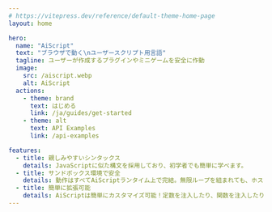 ```yaml
---
# https://vitepress.dev/reference/default-theme-home-page
layout: home

hero:
  name: "AiScript"
  text: "ブラウザで動く\nユーザースクリプト用言語"
  tagline: ユーザーが作成するプラグインやミニゲームを安全に作動
  image:
    src: /aiscript.webp
    alt: AiScript
  actions:
    - theme: brand
      text: はじめる
      link: /ja/guides/get-started
    - theme: alt
      text: API Examples
      link: /api-examples

features:
  - title: 親しみやすいシンタックス
    details: JavaScriptに似た構文を採用しており、初学者でも簡単に学べます。
  - title: サンドボックス環境で安全
    details: 動作はすべてAiScriptランタイム上で完結。無限ループを組まれても、ホストのJavascript環境には影響しません。
  - title: 簡単に拡張可能
    details: AiScriptは簡単にカスタマイズ可能！定数を注入したり、関数を注入したりして、動作を拡張できます。
---
```



